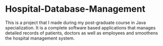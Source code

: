 # Hospital-Database-Management
This is a project that I made during my post-graduate course in Java specialization. It is a complete software based applications that manages detailed records of patients, doctors as well as employees and smoothens the hospital management system.
